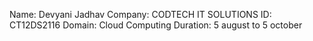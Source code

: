 Name: Devyani Jadhav
Company: CODTECH IT SOLUTIONS
ID: CT12DS2116
Domain: Cloud Computing
Duration: 5 august to 5 october
